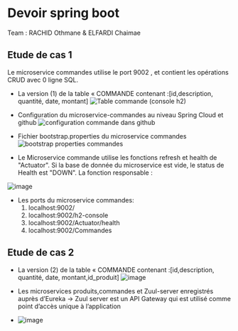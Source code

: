 # Devoir spring boot 
Team : RACHID Othmane & ELFARDI Chaimae
## Etude de cas 1
Le microservice commandes utilise le port 9002 , et contient les opérations CRUD avec 0 ligne SQL. 

- La version (1) de la table « COMMANDE contenant :[id,description, quantité, date, montant]
![Table commande (console h2)](https://github.com/othmanera/Devoir-Spring/assets/105364292/0a9d8686-5524-4f2a-9cc4-0545a3548e36)
- Configuration du microservice-commandes au niveau Spring Cloud et github
![configuration commande dans github](https://github.com/othmanera/Devoir-Spring/assets/105364292/4a9d4d0b-ee6e-4912-a602-2c6d365c8f03)
- Fichier bootstrap.properties du microservice commandes
![bootstrap properties commandes](https://github.com/othmanera/Devoir-Spring/assets/105364292/6b5518e6-f40e-43f6-bd28-bc6fc9dbc314)

- Le Microservice commande utilise les fonctions refresh et health de "Actuator". Si la base de donnée du microservice est vide, le status de Health est "DOWN".
  La fonction responsable : 

![image](https://github.com/othmanera/Devoir-Spring/assets/105364292/643e02a3-896c-4c10-9feb-c4f994e02aa5)

- Les ports du microservice commandes:
  1. localhost:9002/
  2. localhost:9002/h2-console
  3. localhost:9002/Actuator/health
  4. localhost:9002/Commandes

## Etude de cas 2


- La version (2) de la table « COMMANDE contenant :[id,description, quantité, date, montant,id_produit]
![image](https://github.com/othmanera/Devoir-Spring/assets/105364292/4f58728c-9281-4d73-bf74-f84048a26bd5)

- Les microservices produits,commandes et Zuul-server enregistrés auprès d’Eureka
  -> Zuul server est un API Gateway qui est utilisé comme point d’accès unique à l’application
- ![image](https://github.com/othmanera/Devoir-Spring/assets/105364292/c41ddd62-95b1-47be-a31e-0e3095c8e54b)








